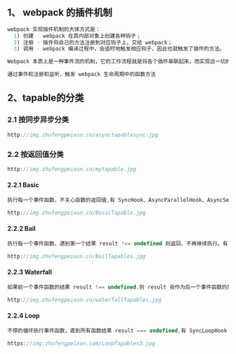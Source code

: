 ## 1、 webpack 的插件机制


```javascript
webpack 实现插件机制的大体方式是：
  1) 创建 - webpack 在其内部对象上创建各种钩子；
  2) 注册 - 插件将自己的方法注册到对应钩子上，交给 webpack；
  3) 调用 - webpack 编译过程中，会适时地触发相应钩子，因此也就触发了插件的方法。
```

```javascript
Webpack 本质上是一种事件流的机制，它的工作流程就是将各个插件串联起来，而实现这一切的核心就是 Tapable，webpack 中最核心的负责编译的 Compiler 和负责创建 bundle 的 Compilation 都是 Tapable 的实例
```

```javascript
通过事件和注册和监听，触发 webpack 生命周期中的函数方法
```

## 2、tapable的分类

### 2.1 按同步异步分类
```javascript
http://img.zhufengpeixun.cn/asynctapablesync.jpg
```

### 2.2 按返回值分类
```javascript
http://img.zhufengpeixun.cn/mytapable.jpg
```

#### 2.2.1 Basic
```javascript
执行每一个事件函数，不关心函数的返回值,有 SyncHook、AsyncParallelHook、AsyncSeriesHook

http://img.zhufengpeixun.cn/BasicTapable.jpg
```

#### 2.2.2 Bail
```javascript
执行每一个事件函数，遇到第一个结果 result !== undefined 则返回，不再继续执行。有：SyncBailHook、AsyncSeriesBailHook, AsyncParallelBailHook

http://img.zhufengpeixun.cn/BailTapables.jpg
```

#### 2.2.3 Waterfall
```javascript
如果前一个事件函数的结果 result !== undefined,则 result 会作为后一个事件函数的第一个参数,有 SyncWaterfallHook，AsyncSeriesWaterfallHook

http://img.zhufengpeixun.cn/waterfallTapables.jpg
```

#### 2.2.4 Loop
```javascript
不停的循环执行事件函数，直到所有函数结果 result === undefined,有 SyncLoopHook 和 AsyncSeriesLoopHook

https://img.zhufengpeixun.com/LoopTapables3.jpg
```